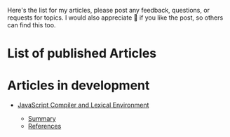 Here's the list for my articles, please post any feedback, questions, or requests for topics. I would also appreciate 👏 if you like the post, so others can find this too.

# List of published Articles

# Articles in development

- [JavaScript Compiler and Lexical Environment](https://dev.to/scottibr/hoisting-and-execution-envirioment-3099-temp-slug-1160555?preview=30177ba3f6e43bddf4fecff6bf9290acd711255de5786237c41b6253c617465fc1f0ef5271a6396b4921c33101db525421e6ddbe22a19f69625af846)

  - [Summary](./JavaScriptLexicalEnvironment/Summary.md)
  - [References](./JavaScriptLexicalEnvironment/References)
